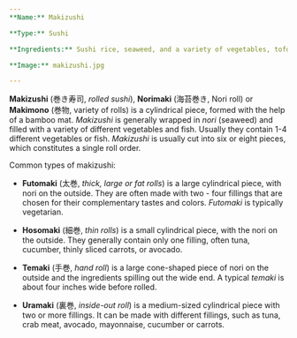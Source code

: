 ```yaml
---
**Name:** Makizushi

**Type:** Sushi

**Ingredients:** Sushi rice, seaweed, and a variety of vegetables, tofu and fish.

**Image:** makizushi.jpg

---
```


**Makizushi** (巻き寿司, *rolled sushi*), **Norimaki** (海苔巻き, Nori roll) or **Makimono** (巻物, variety of rolls) is a cylindrical piece, formed with the help of a bamboo mat. *Makizushi* is generally wrapped in *nori* (seaweed) and filled with a variety of different vegetables and fish. Usually they contain 1-4 different vegetables or fish. *Makizushi* is usually cut into six or eight pieces, which constitutes a single roll order.

Common types of makizushi:

- **Futomaki** (太巻, *thick, large or fat rolls*) is a large cylindrical piece, with nori on the outside. They are often made with two - four fillings that are chosen for their complementary tastes and colors. *Futomaki* is typically vegetarian. 

- **Hosomaki** (細巻, *thin rolls*) is a small cylindrical piece, with the nori on the outside. They generally contain only one filling, often tuna, cucumber, thinly sliced carrots, or avocado.

- **Temaki** (手巻, *hand roll*) is a large cone-shaped piece of nori on the outside and the ingredients spilling out the wide end. A typical *temaki* is about four inches wide before rolled.

- **Uramaki** (裏巻, *inside-out roll*) is a medium-sized cylindrical piece with two or more fillings. It can be made with different fillings, such as tuna, crab meat, avocado, mayonnaise, cucumber or carrots.

	